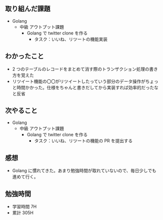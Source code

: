 ## 取り組んだ課題

- Golang
  - 中級 アウトプット課題
    - Golang で twitter clone を作る
      - タスク：いいね、リツートの機能実装

## わかったこと

- 2 つのテーブルのレコードをまとめて消す際のトランザクション処理の書き方を覚えた
- リツイート機能の〇〇がリツイートしたっていう部分のデータ操作がちょっと時間かかった。仕様をちゃんと書きだしてから実装すれば効率的だったなと反省

## 次やること

- Golang
  - 中級 アウトプット課題
    - Golang で twitter clone を作る
      - タスク：いいね、リツートの機能の PR を提出する

## 感想

- Golang に慣れてきた。あまり勉強時間が取れていないので、毎日少しでも進めて行く。

## 勉強時間

- 学習時間 7H
- 累計 305H

